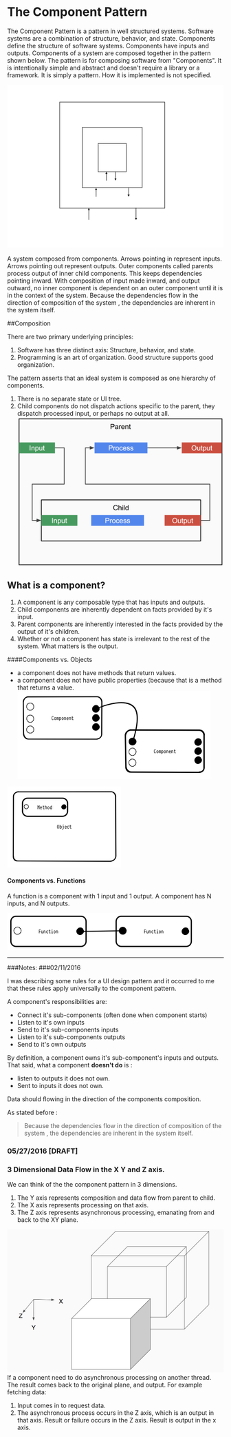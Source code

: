 # The Component Pattern

The Component Pattern is a pattern in well structured systems. Software systems are a combination of structure, behavior, and state. Components define the structure of software systems. Components have inputs and outputs. Components of a system are composed together in the pattern shown below. The pattern is for composing software from "Components". It is intentionally simple and abstract and doesn't require a library or a framework. It is simply a pattern. How it is implemented is not specified.


![](../resources/images/ComponentPattern.jpg)



 A system composed from components. Arrows pointing in represent inputs. Arrows pointing out represent outputs. Outer components called parents process output of inner child components. This keeps dependencies pointing inward. With composition of input made inward, and output outward, no inner component is dependent on an outer component until it is in the context of the system. Because the dependencies flow in the direction of composition of the system , the dependencies are inherent in the system itself.
 
 
##Composition



There are two primary underlying principles:

1. Software has three distinct axis: Structure, behavior, and state.
2. Programming is an art of organization. Good structure supports good organization.

The pattern asserts that an ideal system is composed as one hierarchy of components. 

1. There is no separate state or UI tree.
2. Child components do not dispatch actions specific to the parent, they dispatch processed input, or perhaps no output at all.
![](../resources/images/Component_Comp.png)

## What is a component?
1. A component is any composable type that has inputs and outputs.
2. Child components are inherently dependent on facts provided by it's input.
3. Parent components are inherently interested in the facts provided by the output of it's children.
4. Whether or not a component has state is irrelevant to the rest of the system. What matters is the output. 



####Components vs. Objects

* a component does not have methods that return values.
* a component does not have public properties (because that is a method that returns a value.
![](../resources/images/Components.png)

![](../resources/images/Object.png)

#### Components vs. Functions
A function is a component with 1 input and 1 output. A component has N inputs, and N outputs.

![](../resources/images/Functions.png)


---



###Notes:
###02/11/2016 

I was describing some rules for a UI design pattern and it occurred to me that these rules apply universally to the component pattern.

A component's responsibilities are: 

- Connect it's sub-components (often done when component starts)
- Listen to it's own inputs
- Send to it's sub-components inputs
- Listen to it's sub-components outputs
- Send to it's own outputs


By definition, a component owns it's sub-component's inputs and outputs. That said, what a component **doesn't do** is :
- listen to outputs it does not own.
- Sent to inputs it does not own.


Data should flowing in the direction of the components composition.

As stated before : 
> Because the dependencies flow in the direction of composition of the system , the dependencies are inherent in the system itself.

### 05/27/2016 [DRAFT]
### 3 Dimensional Data Flow in the X Y and Z axis.
We can think of the the component pattern in 3 dimensions. 

1. The Y axis represents composition and data flow from parent to child.
2. The X axis represents processing on that axis. 
3. The Z axis represents asynchronous processing, emanating from and back to the XY plane.

![](../resources/images/3D.png)
If a component need to do asynchronous processing on another thread. The result comes back to the original plane, and output. For example fetching data:

1. Input comes in to request data.
2. The asynchronous process occurs in the Z axis, which is an output in that axis. Result or failure occurs in the Z axis. Result is output in the x axis.
